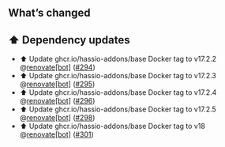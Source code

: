 ## What’s changed

## ⬆️ Dependency updates

- ⬆️ Update ghcr.io/hassio-addons/base Docker tag to v17.2.2 @[renovate[bot]](https://github.com/apps/renovate) ([#294](https://github.com/hassio-addons/addon-spotify-connect/pull/294))
- ⬆️ Update ghcr.io/hassio-addons/base Docker tag to v17.2.3 @[renovate[bot]](https://github.com/apps/renovate) ([#295](https://github.com/hassio-addons/addon-spotify-connect/pull/295))
- ⬆️ Update ghcr.io/hassio-addons/base Docker tag to v17.2.4 @[renovate[bot]](https://github.com/apps/renovate) ([#296](https://github.com/hassio-addons/addon-spotify-connect/pull/296))
- ⬆️ Update ghcr.io/hassio-addons/base Docker tag to v17.2.5 @[renovate[bot]](https://github.com/apps/renovate) ([#298](https://github.com/hassio-addons/addon-spotify-connect/pull/298))
- ⬆️ Update ghcr.io/hassio-addons/base Docker tag to v18 @[renovate[bot]](https://github.com/apps/renovate) ([#301](https://github.com/hassio-addons/addon-spotify-connect/pull/301))

